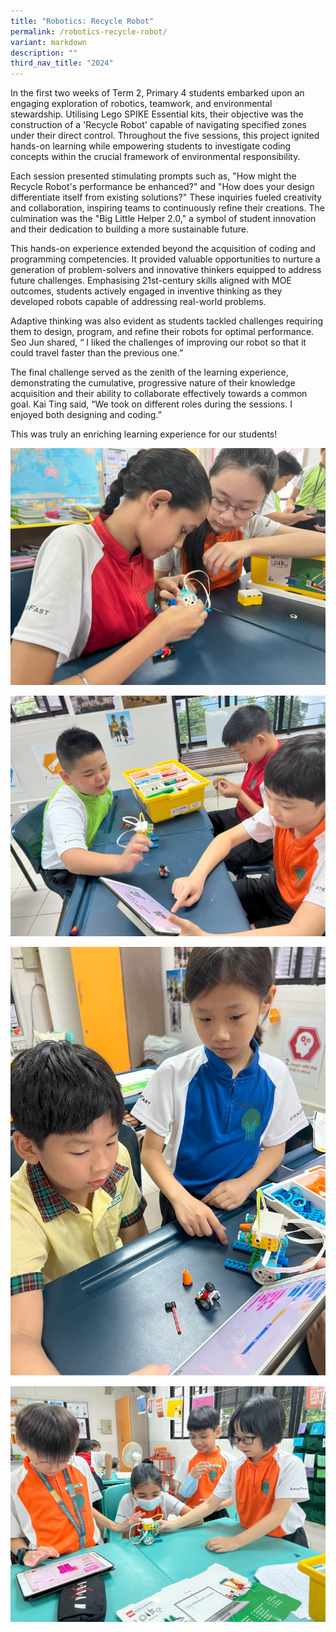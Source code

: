 ```yaml
---
title: "Robotics: Recycle Robot"
permalink: /robotics-recycle-robot/
variant: markdown
description: ""
third_nav_title: "2024"
---
```

In the first two weeks of Term 2, Primary 4 students embarked upon an engaging exploration of robotics, teamwork, and environmental stewardship. Utilising Lego SPIKE Essential kits, their objective was the construction of a 'Recycle Robot' capable of navigating specified zones under their direct control. Throughout the five sessions, this project ignited hands-on learning while empowering students to investigate coding concepts within the crucial framework of environmental responsibility.

Each session presented stimulating prompts such as, "How might the Recycle Robot's performance be enhanced?" and "How does your design differentiate itself from existing solutions?" These inquiries fueled creativity and collaboration, inspiring teams to continuously refine their creations. The culmination was the "Big Little Helper 2.0," a symbol of student innovation and their dedication to building a more sustainable future.

This hands-on experience extended beyond the acquisition of coding and programming competencies. It provided valuable opportunities to nurture a generation of problem-solvers and innovative thinkers equipped to address future challenges. Emphasising 21st-century skills aligned with MOE outcomes, students actively engaged in inventive thinking as they developed robots capable of addressing real-world problems. 

Adaptive thinking was also evident as students tackled challenges requiring them to design, program, and refine their robots for optimal performance. Seo Jun shared, “ I liked the challenges of improving our robot so that it could travel faster than the previous one.”

The final challenge served as the zenith of the learning experience, demonstrating the cumulative, progressive nature of their knowledge acquisition and their ability to collaborate effectively towards a common goal. Kai Ting said, “We took on different roles during the sessions. I enjoyed both designing and coding.”

This was truly an enriching learning experience for our students!

![](/images/2024%20Photos/Robotics/1.jpg)

![](/images/2024%20Photos/Robotics/2.jpg)

![](/images/2024%20Photos/Robotics/3.jpg)

![](/images/2024%20Photos/Robotics/4.jpg)